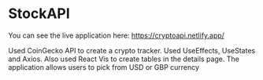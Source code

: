 # StockAPI

You can see the live application here: https://cryptoapi.netlify.app/

  Used CoinGecko API to create a crypto tracker. Used UseEffects, UseStates and Axios. Also used React Vis to create tables in the details page. The application allows users to pick from USD or GBP currency
